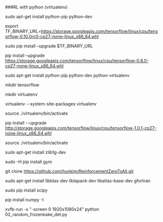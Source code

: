 ###RL with python (virtualenv)

sudo apt-get install python-pip python-dev

export TF_BINARY_URL=https://storage.googleapis.com/tensorflow/linux/cpu/tensorflow-0.10.0rc0-cp27-none-linux_x86_64.whl

sudo pip install –upgrade $TF_BINARY_URL

pip install –upgrade https://storage.googleapis.com/tensorflow/linux/cpu/tensorflow-0.8.0-cp27-none-linux_x86_64.whl    

sudo apt-get install python-pip python-dev python-virtualenv

mkdir tensorflow

mkdir virtualenv

virtualenv --system-site-packages virtualenv

source ./virtualenv/bin/activate

pip install --upgrade  http://storage.googleapis.com/tensorflow/linux/cpu/tensorflow-1.0.1-cp27-none-linux_x86_64.whl

source ./virtualenv/bin/activate

sudo apt-get install zlib1g-dev

sudo -H pip install gym

git clone https://github.com/hunkim/ReinforcementZeroToAll.git

sudo apt-get install libblas-dev liblapack-dev libatlas-base-dev gfortran

sudo pip install scipy

pip install numpy -I

xvfb-run -s "-screen 0 1920x1080x24" python 02_random_frozenkake_det.py
